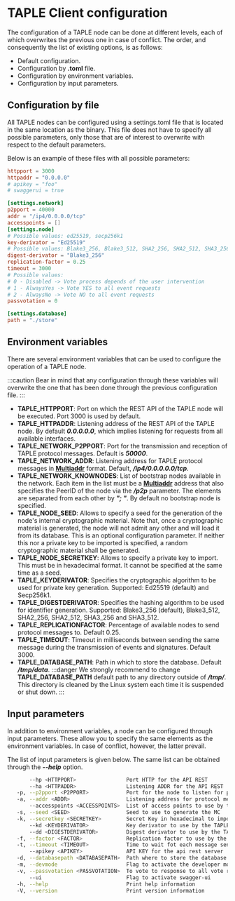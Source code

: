 # TAPLE Client configuration

The configuration of a TAPLE node can be done at different levels, each of which overwrites the previous one in case of conflict. The order, and consequently the list of existing options, is as follows:
- Default configuration.
- Configuration by **.toml** file.
- Configuration by environment variables.
- Configuration by input parameters.

## Configuration by file

All TAPLE nodes can be configured using a settings.toml file that is located in the same location as the binary. This file does not have to specify all possible parameters, only those that are of interest to overwrite with respect to the default parameters.

Below is an example of these files with all possible parameters:

```toml
httpport = 3000
httpaddr = "0.0.0.0"
# apikey = "foo"
# swaggerui = true

[settings.network]
p2pport = 40000
addr = "/ip4/0.0.0.0/tcp"
accesspoints = []
[settings.node]
# Possible values: ed25519, secp256k1
key-derivator = "Ed25519"
# Possible values: Blake3_256, Blake3_512, SHA2_256, SHA2_512, SHA3_256, SHA3_512
digest-derivator = "Blake3_256"
replication-factor = 0.25
timeout = 3000
# Possible values:
# 0 - Disabled -> Vote process depends of the user intervention
# 1 - AlwaysYes -> Vote YES to all event requests
# 2 - AlwaysNo -> Vote NO to all event requests
passvotation = 0

[settings.database]
path = "./store"
```
## Environment variables

There are several environment variables that can be used to configure the operation of a TAPLE node. 

:::caution
Bear in mind that any configuration through these variables will overwrite the one that has been done through the previous configuration file.
:::

- **TAPLE_HTTPPORT**: Port on which the REST API of the TAPLE node will be executed. Port 3000 is used by default.
- **TAPLE_HTTPADDR**: Listening address of the REST API of the TAPLE node. By default ***0.0.0.0.0***, which implies listening for requests from all available interfaces.
- **TAPLE_NETWORK_P2PPORT**: Port for the transmission and reception of TAPLE protocol messages. Default is ***50000***.
- **TAPLE_NETWORK_ADDR**: Listening address for TAPLE protocol messages in **[Multiaddr](../technology/glossary.md/#multiaddr)** format. Default, ***/ip4/0.0.0.0.0/tcp***.
- **TAPLE_NETWORK_KNOWNODES**: List of bootstrap nodes available in the network. Each item in the list must be a **[Multiaddr](../technology/glossary.md/#multiaddr)** address that also specifies the PeerID of the node via the ***/p2p*** parameter. The elements are separated from each other by ***"; "***. By default no bootstrap node is specified.
- **TAPLE_NODE_SEED**: Allows to specify a seed for the generation of the node's internal cryptographic material. Note that, once a cryptographic material is generated, the node will not admit any other and will load it from its database. This is an optional configuration parameter. If neither this nor a private key to be imported is specified, a random cryptographic material shall be generated.
- **TAPLE_NODE_SECRETKEY**: Allows to specify a private key to import. This must be in hexadecimal format. It cannot be specified at the same time as a seed.
- **TAPLE_KEYDERIVATOR**: Specifies the cryptographic algorithm to be used for private key generation. Supported: Ed25519 (default) and Secp256k1.
- **TAPLE_DIGESTDERIVATOR**: Specifies the hashing algorithm to be used for identifier generation. Supported: Blake3_256 (default), Blake3_512, SHA2_256, SHA2_512, SHA3_256 and SHA3_512.
- **TAPLE_REPLICATIONFACTOR**: Percentage of available nodes to send protocol messages to. Default 0.25.
- **TAPLE_TIMEOUT**: Timeout in milliseconds between sending the same message during the transmission of events and signatures. Default 3000.
- **TAPLE_DATABASE_PATH**: Path in which to store the database. Default ***/tmp/data***.
:::danger
We strongly recommend to change **TAPLE_DATABASE_PATH** default path to any directory outside of ***/tmp/***. This directory is cleaned by the Linux system each time it is suspended or shut down.
:::

## Input parameters

In addition to environment variables, a node can be configured through input parameters. These allow you to specify the same elements as the environment variables. In case of conflict, however, the latter prevail.

The list of input parameters is given below. The same list can be obtained through the ***--help*** option.

```sh
       --hp <HTTPPORT>                Port HTTP for the API REST
       --ha <HTTPADDR>                Listening ADDR for the API REST
   -p, --p2pport <P2PPORT>            Port for the node to listen for protocol messages
   -a, --addr <ADDR>                  Listening address for protocol messages
       --accesspoints <ACCESSPOINTS>  List of access points to use by the node. Each element is separated by ';'
   -s, --seed <SEED>                  Seed to use to generate the MC
   -k, --secretkey <SECRETKEY>        Secret Key in hexadecimal to import into the node
       --kd <KEYDERIVATOR>            Key derivator to use by the TAPLE [possible values: ed25519, secp256k1]
       --dd <DIGESTDERIVATOR>         Digest derivator to use by the TAPLE [possible values: blake3-256, blake3-512, sha2-256, sha2-512, sha3-256, sha3-512]
   -f, --factor <FACTOR>              Replication factor to use by the node
   -t, --timeout <TIMEOUT>            Time to wait fot each message sended
       --apikey <APIKEY>              API KEY for the api rest server
   -d, --databasepath <DATABASEPATH>  Path where to store the database
   -m, --devmode                      Flag to activate the developer mode
   -v, --passvotation <PASSVOTATION>  To vote to response to all vote request. It requires the dev mode enabled [possible values: disabled, always-yes, always-no]
       --ui                           Flag to activate swagger-ui
   -h, --help                         Print help information
   -V, --version                      Print version information
```